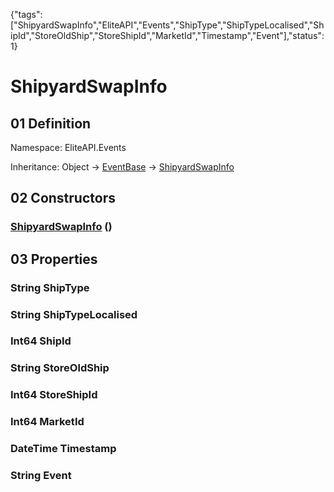 {"tags":["ShipyardSwapInfo","EliteAPI","Events","ShipType","ShipTypeLocalised","ShipId","StoreOldShip","StoreShipId","MarketId","Timestamp","Event"],"status":1}

# ShipyardSwapInfo

## 01 Definition

Namespace: <span class='code'>EliteAPI.Events</span>

Inheritance: <span class='code'>Object</span> → <span class='code'>[EventBase](../../EliteAPI/Events/EventBase.html)</span> → <span class='code'>[ShipyardSwapInfo](../../EliteAPI/Events/ShipyardSwapInfo.html)</span>

## 02 Constructors

### <span class='code'>[ShipyardSwapInfo](../../EliteAPI/Events/ShipyardSwapInfo.html)</span> ()

## 03 Properties

### <span class='code'>String</span> ShipType

### <span class='code'>String</span> ShipTypeLocalised

### <span class='code'>Int64</span> ShipId

### <span class='code'>String</span> StoreOldShip

### <span class='code'>Int64</span> StoreShipId

### <span class='code'>Int64</span> MarketId

### <span class='code'>DateTime</span> Timestamp

### <span class='code'>String</span> Event

